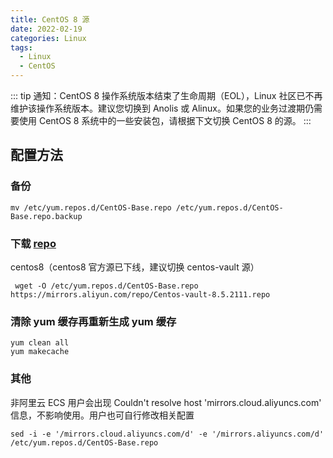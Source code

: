 ```yaml
---
title: CentOS 8 源
date: 2022-02-19
categories: Linux
tags:
  - Linux
  - CentOS
---
```


::: tip
通知：CentOS 8 操作系统版本结束了生命周期（EOL），Linux 社区已不再维护该操作系统版本。建议您切换到 Anolis 或 Alinux。如果您的业务过渡期仍需要使用 CentOS 8 系统中的一些安装包，请根据下文切换 CentOS 8 的源。
:::

## 配置方法

### 备份

```shell
mv /etc/yum.repos.d/CentOS-Base.repo /etc/yum.repos.d/CentOS-Base.repo.backup
```

### 下载 [repo](https://mirrors.aliyun.com/repo/)

centos8（centos8 官方源已下线，建议切换 centos-vault 源）

```shell
 wget -O /etc/yum.repos.d/CentOS-Base.repo https://mirrors.aliyun.com/repo/Centos-vault-8.5.2111.repo
```

### 清除 yum 缓存再重新生成 yum 缓存

```shell
yum clean all
yum makecache
```

### 其他

非阿里云 ECS 用户会出现 Couldn't resolve host 'mirrors.cloud.aliyuncs.com' 信息，不影响使用。用户也可自行修改相关配置

```shell
sed -i -e '/mirrors.cloud.aliyuncs.com/d' -e '/mirrors.aliyuncs.com/d' /etc/yum.repos.d/CentOS-Base.repo
```
